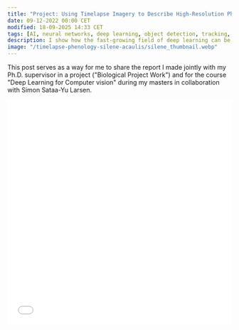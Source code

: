 ```yaml
---
title: "Project: Using Timelapse Imagery to Describe High-Resolution Phenology Patterns in <i>Silene acaulis</i>"
date: 09-12-2022 00:00 CET
modified: 18-09-2025 14:33 CET
tags: [AI, neural networks, deep learning, object detection, tracking, timelapse, phenology, silene acaulis, moss campion]
description: I show how the fast-growing field of deep learning can be integrated in biological research to simultaneously increase the scale and detail of data collection, while decreasing the manual workload associated with scaling biological field data collection
image: "/timelapse-phenology-silene-acaulis/silene_thumbnail.webp"
---
```


This post serves as a way for me to share the report I made jointly with my Ph.D. supervisor in a project ("Biological Project Work") and for the course "Deep Learning for Computer vision" during my masters in collaboration with Simon Sataa-Yu Larsen.

<embed src="{{ site.url }}{{ site.baseurl }}/assets/pdf/Using_Timelapse_Imagery_to_Descripe_High-Resolution_Phenology_Patterns_in_S_acaulis.pdf" type="application/pdf" style="width: 100%; aspect-ratio: 1;">
